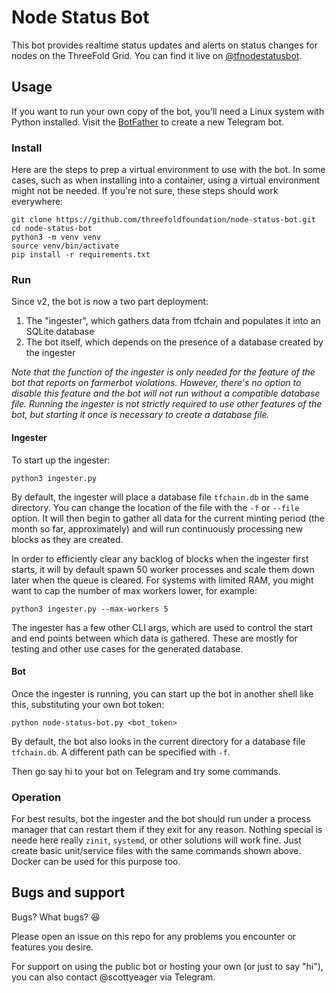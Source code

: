 # Node Status Bot
This bot provides realtime status updates and alerts on status changes for nodes on the ThreeFold Grid. You can find it live on [@tfnodestatusbot](https://t.me/tfnodestatusbot).

## Usage

If you want to run your own copy of the bot, you'll need a Linux system with Python installed. Visit the [BotFather](https://t.me/BotFather) to create a new Telegram bot.

### Install

Here are the steps to prep a virtual environment to use with the bot. In some cases, such as when installing into a container, using a virtual environment might not be needed. If you're not sure, these steps should work everywhere:

```
git clone https://github.com/threefoldfoundation/node-status-bot.git
cd node-status-bot
python3 -m venv venv
source venv/bin/activate
pip install -r requirements.txt
```

### Run

Since v2, the bot is now a two part deployment:

1. The "ingester", which gathers data from tfchain and populates it into an SQLite database
2. The bot itself, which depends on the presence of a database created by the ingester

*Note that the function of the ingester is only needed for the feature of the bot that reports on farmerbot violations. However, there's no option to disable this feature and the bot will not run without a compatible database file. Running the ingester is not strictly required to use other features of the bot, but starting it once is necessary to create a database file.*

#### Ingester

To start up the ingester:

```
python3 ingester.py
```

By default, the ingester will place a database file `tfchain.db` in the same directory. You can change the location of the file with the `-f` or `--file` option. It will then begin to gather all data for the current minting period (the month so far, approximately) and will run continuously processing new blocks as they are created.

In order to efficiently clear any backlog of blocks when the ingester first starts, it will by default spawn 50 worker processes and scale them down later when the queue is cleared. For systems with limited RAM, you might want to cap the number of max workers lower, for example:

```
python3 ingester.py --max-workers 5
```

The ingester has a few other CLI args, which are used to control the start and end points between which data is gathered. These are mostly for testing and other use cases for the generated database.

#### Bot

Once the ingester is running, you can start up the bot in another shell like this, substituting your own bot token:

```
python node-status-bot.py <bot_token>
```

By default, the bot also looks in the current directory for a database file `tfchain.db`. A different path can be specified with `-f`.

Then go say hi to your bot on Telegram and try some commands.

### Operation

For best results, bot the ingester and the bot should run under a process manager that can restart them if they exit for any reason. Nothing special is neede here really `zinit`, `systemd`, or other solutions will work fine. Just create basic unit/service files with the same commands shown above. Docker can be used for this purpose too.

## Bugs and support

Bugs? What bugs? 😆

Please open an issue on this repo for any problems you encounter or features you desire.

For support on using the public bot or hosting your own (or just to say "hi"), you can also contact @scottyeager via Telegram.
